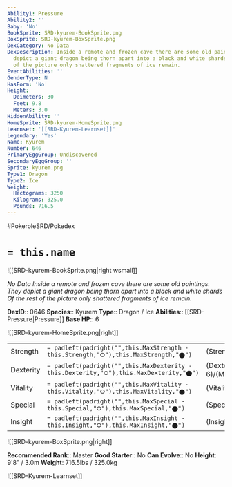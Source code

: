 ```yaml
---
Ability1: Pressure
Ability2: ''
Baby: 'No'
BookSprite: SRD-kyurem-BookSprite.png
BoxSprite: SRD-kyurem-BoxSprite.png
DexCategory: No Data
DexDescription: Inside a remote and frozen cave there are some old paintings. They
  depict a giant dragon being thorn apart into a black and white shards Of the rest
  of the picture only shattered fragments of ice remain.
EventAbilities: ''
GenderType: N
HasForm: 'No'
Height:
  Deimeters: 30
  Feet: 9.8
  Meters: 3.0
HiddenAbility: ''
HomeSprite: SRD-kyurem-HomeSprite.png
Learnset: '[[SRD-Kyurem-Learnset]]'
Legendary: 'Yes'
Name: Kyurem
Number: 646
PrimaryEggGroup: Undiscovered
SecondaryEggGroup: ''
Sprite: kyurem.png
Type1: Dragon
Type2: Ice
Weight:
  Hectograms: 3250
  Kilograms: 325.0
  Pounds: 716.5
---
```


#PokeroleSRD/Pokedex

# `= this.name`

![[SRD-kyurem-BookSprite.png|right wsmall]]

*No Data*
*Inside a remote and frozen cave there are some old paintings. They depict a giant dragon being thorn apart into a black and white shards Of the rest of the picture only shattered fragments of ice remain.*

**DexID**:: 0646
**Species**:: Kyurem
**Type**:: Dragon / Ice
**Abilities**:: [[SRD-Pressure|Pressure]]
**Base HP**:: 6

![[SRD-kyurem-HomeSprite.png|right]]

|           |                                                                                        |                                          |
| --------- | -------------------------------------------------------------------------------------- | ---------------------------------------- |
| Strength  | `= padleft(padright("",this.MaxStrength - this.Strength,"⭘"),this.MaxStrength,"⬤")`    | (Strength::7)/(MaxStrength::7)   |
| Dexterity | `= padleft(padright("",this.MaxDexterity - this.Dexterity,"⭘"),this.MaxDexterity,"⬤")` | (Dexterity:: 6)/(MaxDexterity::6) |
| Vitality  | `= padleft(padright("",this.MaxVitality - this.Vitality,"⭘"),this.MaxVitality,"⬤")`    | (Vitality::5)/(MaxVitality::5)   |
| Special   | `= padleft(padright("",this.MaxSpecial - this.Special,"⭘"),this.MaxSpecial,"⬤")`       | (Special::7)/(MaxSpecial::7)     |
| Insight   | `= padleft(padright("",this.MaxInsight - this.Insight,"⭘"),this.MaxInsight,"⬤")`       | (Insight::5)/(MaxInsight::5)     |

![[SRD-kyurem-BoxSprite.png|right]]

**Recommended Rank**:: Master
**Good Starter**:: No
**Can Evolve**:: No
**Height**: 9'8" / 3.0m
**Weight**: 716.5lbs / 325.0kg

![[SRD-Kyurem-Learnset]]
